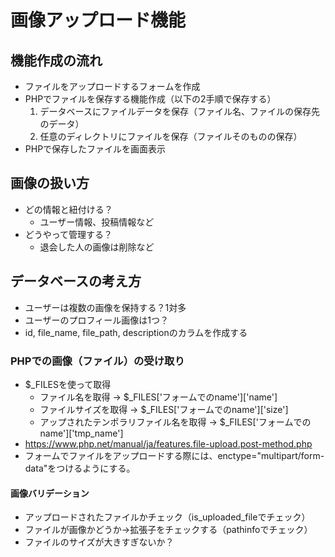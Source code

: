 # 画像アップロード機能
## 機能作成の流れ
- ファイルをアップロードするフォームを作成
- PHPでファイルを保存する機能作成（以下の2手順で保存する）
	1. データベースにファイルデータを保存（ファイル名、ファイルの保存先のデータ）
	2. 任意のディレクトリにファイルを保存（ファイルそのものの保存）
- PHPで保存したファイルを画面表示

## 画像の扱い方
- どの情報と紐付ける？
	- ユーザー情報、投稿情報など
- どうやって管理する？
	- 退会した人の画像は削除など

## データベースの考え方
- ユーザーは複数の画像を保持する？1対多
- ユーザーのプロフィール画像は1つ？
- id, file_name, file_path, descriptionのカラムを作成する

### PHPでの画像（ファイル）の受け取り
- $_FILESを使って取得
	- ファイル名を取得
	→ $_FILES['フォームでのname']['name']
	- ファイルサイズを取得
	→ $_FILES['フォームでのname']['size']
	- アップされたテンポラリファイル名を取得
	→ $_FILES['フォームでのname']['tmp_name']
- https://www.php.net/manual/ja/features.file-upload.post-method.php
- フォームでファイルをアップロードする際には、enctype="multipart/form-data"をつけるようにする。

#### 画像バリデーション
- アップロードされたファイルかチェック（is_uploaded_fileでチェック）
- ファイルが画像かどうか→拡張子をチェックする（pathinfoでチェック）
- ファイルのサイズが大きすぎないか？
